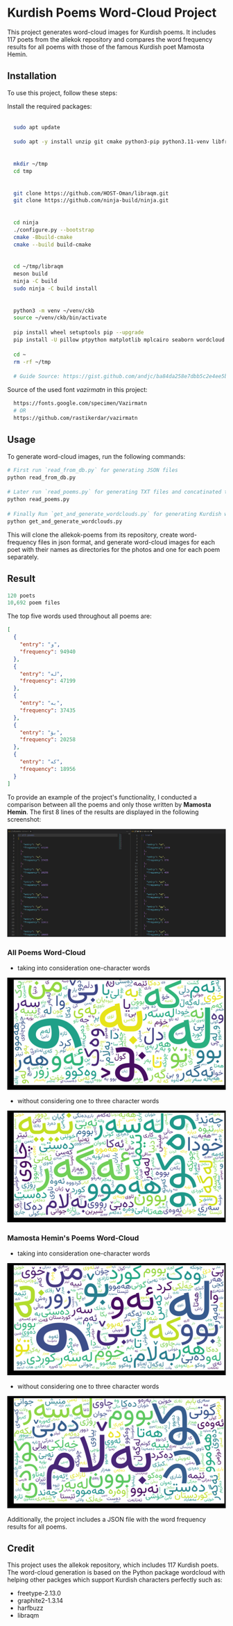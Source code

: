 # Kurdish Poems Word-Cloud Project

This project generates word-cloud images for Kurdish poems. It includes 117 poets from the allekok repository and compares the word frequency results for all poems with those of the famous Kurdish poet Mamosta Hemin.

## Installation

To use this project, follow these steps:

Install the required packages:

```bash

  sudo apt update

  sudo apt -y install unzip git cmake python3-pip python3.11-venv libfreetype6-dev libharfbuzz-dev libfribidi-dev meson gtk-doc-tools libcairo2-dev libfontconfig-dev libice-dev libpixman-1-dev libsm-dev libx11-dev libxcb-render0-dev libxcb-shm0-dev libxext-dev libxrender-dev xtrans-dev libjpeg-dev zlib1g-dev libpng-dev libtiff5-dev liblcms2-dev libwebp-dev libxcb1-dev


  mkdir ~/tmp
  cd tmp


  git clone https://github.com/HOST-Oman/libraqm.git
  git clone https://github.com/ninja-build/ninja.git


  cd ninja
  ./configure.py --bootstrap
  cmake -Bbuild-cmake
  cmake --build build-cmake


  cd ~/tmp/libraqm
  meson build
  ninja -C build
  sudo ninja -C build install


  python3 -m venv ~/venv/ckb
  source ~/venv/ckb/bin/activate

  pip install wheel setuptools pip --upgrade
  pip install -U pillow ptpython matplotlib mplcairo seaborn wordcloud pyfribidi PyICU regex unicodedataplus rich

  cd ~
  rm -rf ~/tmp

  # Guide Source: https://gist.github.com/andjc/ba84da258e7dbb5c2e4ee5b7adf2e1b2

```

Source of the used font _vazirmatn_ in this project:

```bash
  https://fonts.google.com/specimen/Vazirmatn
  # OR
  https://github.com/rastikerdar/vazirmatn
```

## Usage

To generate word-cloud images, run the following commands:

```python
# First run `read_from_db.py` for generating JSON files
python read_from_db.py

# Later run `read_poems.py` for generating TXT files and concatinated txt file
python read_poems.py

# Finally Run `get_and_generate_wordclouds.py` for generating Kurdish word-clouds
python get_and_generate_wordclouds.py
```

This will clone the allekok-poems from its repository, create word-frequency files in json format, and generate word-cloud images for each poet with their names as directories for the photos and one for each poem separately.

## Result

```python
120 poets
10,692 poem files
```

The top five words used throughout all poems are:

```json
[
  {
    "entry": "و",
    "frequency": 94940
  },
  {
    "entry": "لە",
    "frequency": 47199
  },
  {
    "entry": "بە",
    "frequency": 37435
  },
  {
    "entry": "بۆ",
    "frequency": 20258
  },
  {
    "entry": "کە",
    "frequency": 18956
  }
]
```

To provide an example of the project's functionality, I conducted a comparison between all the poems and only those written by **Mamosta Hemin**. The first 8 lines of the results are displayed in the following screenshot:

![comparing all poems and mamosta hemin's poems](./images/Screenshot%20from%202023-03-14%2021-56-21.png)

### All Poems Word-Cloud

- taking into consideration one-character words

![all_poems_01](./images/all_poems_01.png)

- without considering one to three character words

![all_poems_02](./images/all_poems_02.png)

### Mamosta Hemin's Poems Word-Cloud

- taking into consideration one-character words

![hemin_01](./images/hemin_01.png)

- without considering one to three character words

![hemin_02](./images/hemin_02.png)

Additionally, the project includes a JSON file with the word frequency results for all poems.

## Credit

This project uses the allekok repository, which includes 117 Kurdish poets. The word-cloud generation is based on the Python package wordcloud with helping other packges which support Kurdish characters perfectly such as:

- freetype-2.13.0
- graphite2-1.3.14
- harfbuzz
- libraqm
